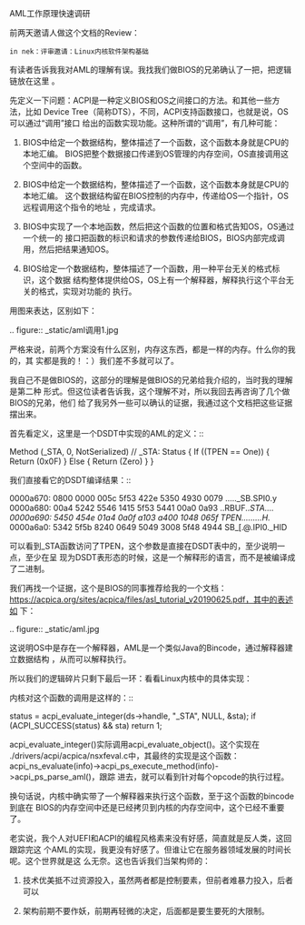     
AML工作原理快速调研

前两天邀请人做这个文档的Review：

	in nek：评审邀请：Linux内核软件架构基础

有读者告诉我我对AML的理解有误。我找我们做BIOS的兄弟确认了一把，把逻辑链放在这里
。

先定义一下问题：ACPI是一种定义BIOS和OS之间接口的方法。和其他一些方法，比如
Device Tree（简称DTS），不同，ACPI支持函数接口，也就是说，OS可以通过“调用”接口
给出的函数实现功能。这种所谓的“调用”，有几种可能：

1. BIOS中给定一个数据结构，整体描述了一个函数，这个函数本身就是CPU的本地汇编。
  BIOS把整个数据接口传递到OS管理的内存空间，OS直接调用这个空间中的函数。

2. BIOS中给定一个数据结构，整体描述了一个函数，这个函数本身就是CPU的本地汇编。
  这个数据结构留在BIOS控制的内存中，传递给OS一个指针，OS远程调用这个指令的地址
  ，完成请求。

3. BIOS中实现了一个本地函数，然后把这个函数的位置和格式告知OS，OS通过一个统一的
  接口把函数的标识和请求的参数传递给BIOS，BIOS内部完成调用，然后把结果通知OS。

4. BIOS给定一个数据结构，整体描述了一个函数，用一种平台无关的格式标识，这个数据
  结构整体提供给OS，OS上有一个解释器，解释执行这个平台无关的格式，实现对功能的
  执行。

用图来表达，区别如下：

  .. figure:: _static/aml调用1.jpg

严格来说，前两个方案没有什么区别，内存这东西，都是一样的内存。什么你的我的，其
实都是我的！：）我们差不多就可以了。

我自己不是做BIOS的，这部分的理解是做BIOS的兄弟给我介绍的，当时我的理解是第二种
形式。但这位读者告诉我，这个理解不对，所以我回去再咨询了几个做BIOS的兄弟，他们
给了我另外一些可以确认的证据，我通过这个文档把这些证据摆出来。

首先看定义，这里是一个DSDT中实现的AML的定义：::

  Method (_STA, 0, NotSerialized)  // _STA: Status
  {
  If ((TPEN == One))
  {
  Return (0x0F)
  }
  Else
  {
  Return (Zero)
  }
  }

我们直接看它的DSDT编译结果：::

  0000a670: 0800 0000 005c 5f53 422e 5350 4930 0079  .....\_SB.SPI0.y
  0000a680: 00a4 5242 5546 1415 5f53 5441 00a0 0a93  ..RBUF.._STA....
  0000a690: 5450 454e 01a4 0a0f a103 a400 1048 065f  TPEN.........H._
  0000a6a0: 5342 5f5b 8240 0649 5049 3008 5f48 4944  SB_[.@.IPI0._HID

可以看到_STA函数访问了TPEN，这个参数是直接在DSDT表中的，至少说明一点，至少在呈
现为DSDT表形态的时候，这是一个解释形的语言，而不是被编译成了二进制。

我们再找一个证据，这个是BIOS的同事推荐给我的一个文档：
https://acpica.org/sites/acpica/files/asl_tutorial_v20190625.pdf，其中的表述如
下：

  .. figure:: _static/aml.jpg

这说明OS中是存在一个解释器，AML是一个类似Java的Bincode，通过解释器建立数据结构
，从而可以解释执行。

所以我们的逻辑碎片只剩下最后一环：看看Linux内核中的具体实现：

内核对这个函数的调用是这样的：::

  status = acpi_evaluate_integer(ds->handle, "_STA", NULL, &sta);
  if (ACPI_SUCCESS(status) && sta)
  return 1;

acpi_evaluate_integer()实际调用acpi_evaluate_object()。这个实现在
./drivers/acpi/acpica/nsxfeval.c中，其最终的实现是这个函数：
acpi_ns_evaluate(info)->acpi_ps_execute_method(info)->acpi_ps_parse_aml()，跟踪
进去，就可以看到针对每个opcode的执行过程。

换句话说，内核中确实带了一个解释器来执行这个函数，至于这个函数的bincode到底在
BIOS的内存空间中还是已经拷贝到内核的内存空间中，这个已经不重要了。

老实说，我个人对UEFI和ACPI的编程风格素来没有好感，简直就是反人类，这回跟踪完这
个AML的实现，我更没有好感了。但谁让它在服务器领域发展的时间长呢。这个世界就是这
么无奈。这也告诉我们当架构师的：

1. 技术优美抵不过资源投入，虽然两者都是控制要素，但前者难暴力投入，后者可以

2. 架构前期不要作妖，前期再轻微的决定，后面都是要生要死的大限制。
